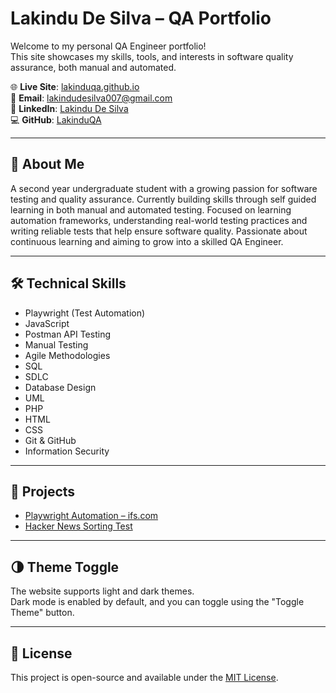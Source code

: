 # Lakindu De Silva – QA Portfolio

Welcome to my personal QA Engineer portfolio!  
This site showcases my skills, tools, and interests in software quality assurance, both manual and automated.

🌐 **Live Site**: [lakinduqa.github.io](https://lakinduqa.github.io)  
📧 **Email**: lakindudesilva007@gmail.com  
🔗 **LinkedIn**: [Lakindu De Silva](https://www.linkedin.com/in/lakindu-de-silva-460581344)  
💻 **GitHub**: [LakinduQA](https://github.com/LakinduQA)

---

## 🚀 About Me

A second year undergraduate student with a growing passion for software testing and quality assurance. Currently building skills through self guided learning in both manual and automated testing. Focused on learning automation frameworks, understanding real-world testing practices and writing reliable tests that help ensure software quality. Passionate about continuous learning and aiming to grow into a skilled QA Engineer.

---

## 🛠️ Technical Skills

- Playwright (Test Automation)  
- JavaScript  
- Postman API Testing  
- Manual Testing  
- Agile Methodologies  
- SQL  
- SDLC  
- Database Design  
- UML  
- PHP  
- HTML  
- CSS  
- Git & GitHub  
- Information Security  

---

## 📂 Projects

- [Playwright Automation – ifs.com](https://github.com/LakinduQA/playwright_ifs.com)  
- [Hacker News Sorting Test](https://github.com/LakinduQA/hacker-news-sorting-test)

---

## 🌗 Theme Toggle

The website supports light and dark themes.  
Dark mode is enabled by default, and you can toggle using the "Toggle Theme" button.

---

## 📄 License

This project is open-source and available under the [MIT License](LICENSE).
